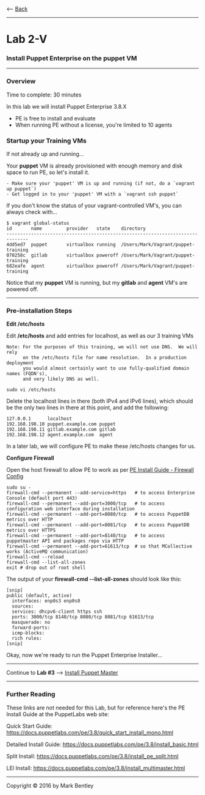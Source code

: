 
<-- [Back](/tutorial/01v-Provision-Training-VMs.md#start-here)

---
# Lab 2-V #
### Install Puppet Enterprise on the **puppet** VM ###
---

### Overview ###

Time to complete:  30 minutes

In this lab we will install Puppet Enterprise 3.8.X

* PE is free to install and evaluate
* When running PE without a license, you're limited to 10 agents

### Startup your Training VMs ###

If not already up and running...

Your **puppet** VM is already provisioned with enough memory and disk space to run PE, so let's install it.

    - Make sure your 'puppet' VM is up and running (if not, do a `vagrant up puppet`)
    - Get logged in to your 'puppet' VM with a `vagrant ssh puppet`

If you don't know the status of your vagrant-controlled VM's, you can always check with...

```
$ vagrant global-status
id       name         provider   state    directory
------------------------------------------------------------------------------
4dd5ed7  puppet       virtualbox running  /Users/Mark/Vagrant/puppet-training
070258c  gitlab       virtualbox poweroff /Users/Mark/Vagrant/puppet-training
682eafe  agent        virtualbox poweroff /Users/Mark/Vagrant/puppet-training
```

Notice that my **puppet** VM is running, but my **gitlab** and **agent** VM's are powered off.


---

### Pre-installation Steps ###

**Edit /etc/hosts**

Edit **/etc/hosts** and add entries for localhost, as well as our 3 training VMs

    Note: For the purposes of this training, we will not use DNS.  We will rely
          on the /etc/hosts file for name resolution.  In a production deployment
          you would almost certainly want to use fully-qualified domain names (FQDN's),
          and very likely DNS as well.

```
sudo vi /etc/hosts
```

Delete the localhost lines in there (both IPv4 and IPv6 lines), which should be the
only two lines in there at this point, and add the following:

```
127.0.0.1      localhost
192.168.198.10 puppet.example.com puppet
192.168.198.11 gitlab.example.com gitlab
192.168.198.12 agent.example.com  agent
```

In a later lab, we will configure PE to make these /etc/hosts changes for us.

**Configure Firewall**

Open the host firewall to allow PE to work as per [PE Install Guide - Firewall Config](https://docs.puppetlabs.com/pe/3.8/install_system_requirements.html#firewall-configuration)

```shell
sudo su -
firewall-cmd --permanent --add-service=https   # to access Enterprise Console (default port 443)
firewall-cmd --permanent --add-port=3000/tcp   # to access configuration web interface during installation
firewall-cmd --permanent --add-port=8080/tcp   # to access PuppetDB metrics over HTTP
firewall-cmd --permanent --add-port=8081/tcp   # to access PuppetDB metrics over HTTPS
firewall-cmd --permanent --add-port=8140/tcp   # to access puppetmaster API and packages repo via HTTP
firewall-cmd --permanent --add-port=61613/tcp  # so that MCollective works (ActiveMQ communication)
firewall-cmd --reload
firewall-cmd --list-all-zones
exit # drop out of root shell
```

The output of your **firewall-cmd --list-all-zones** should look like this:

```
[snip]
public (default, active)
  interfaces: enp0s3 enp0s8
  sources:
  services: dhcpv6-client https ssh
  ports: 3000/tcp 8140/tcp 8080/tcp 8081/tcp 61613/tcp
  masquerade: no
  forward-ports:
  icmp-blocks:
  rich rules:
[snip]
```

Okay, now we're ready to run the Puppet Enterprise Installer...

---

Continue to **Lab #3** --> [Install Puppet Master](03-Install-Puppet-Master.md#lab-3)

---

### Further Reading ###

These links are not needed for this Lab, but for reference here's the PE Install Guide at the PuppetLabs web site:

Quick Start Guide:  <https://docs.puppetlabs.com/pe/3.8/quick_start_install_mono.html>

Detailed Install Guide:  <https://docs.puppetlabs.com/pe/3.8/install_basic.html>

Split Install:   <https://docs.puppetlabs.com/pe/3.8/install_pe_split.html>

LEI Install:   <https://docs.puppetlabs.com/pe/3.8/install_multimaster.html>

---

Copyright © 2016 by Mark Bentley

